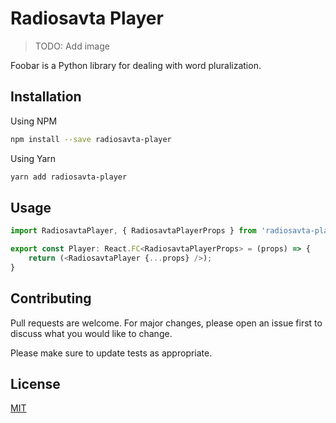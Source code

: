 # Radiosavta Player

> TODO: Add image

Foobar is a Python library for dealing with word pluralization.

## Installation

Using NPM

```bash
npm install --save radiosavta-player
```
Using Yarn
```bash
yarn add radiosavta-player
```

## Usage

```typescript
import RadiosavtaPlayer, { RadiosavtaPlayerProps } from 'radiosavta-player'

export const Player: React.FC<RadiosavtaPlayerProps> = (props) => {
	return (<RadiosavtaPlayer {...props} />);
}
```

## Contributing
Pull requests are welcome. For major changes, please open an issue first to discuss what you would like to change.

Please make sure to update tests as appropriate.

## License
[MIT](https://choosealicense.com/licenses/mit/)